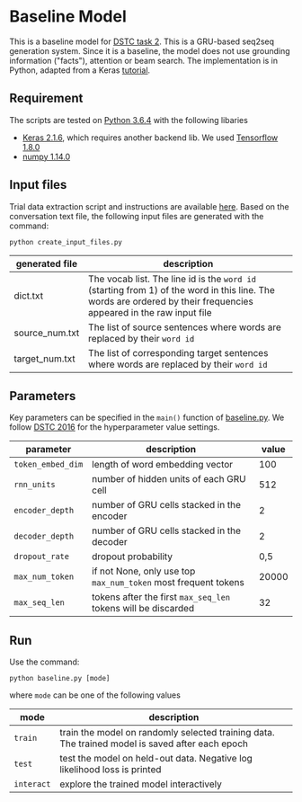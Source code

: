 # Baseline Model
This is a baseline model for [DSTC task 2](https://github.com/DSTC-MSR-NLP/DSTC7-End-to-End-Conversation-Modeling). This is a GRU-based seq2seq generation system. Since it is a baseline, the model does not use grounding information ("facts"), attention or beam search. The implementation is in Python, adapted from a Keras [tutorial](https://blog.keras.io/a-ten-minute-introduction-to-sequence-to-sequence-learning-in-keras.html). 

## Requirement
The scripts are tested on [Python 3.6.4](https://www.python.org/downloads/) with the following libaries
* [Keras 2.1.6](https://keras.io/), which requires another backend lib. We used [Tensorflow 1.8.0](https://www.tensorflow.org/)
* [numpy 1.14.0](http://www.numpy.org/)

## Input files
Trial data extraction script and instructions are available [here](https://github.com/DSTC-MSR-NLP/DSTC7-End-to-End-Conversation-Modeling/tree/master/data_extraction). Based on the conversation text file, the following input files are generated with the command:
```
python create_input_files.py
```
|generated file|description|
|---|---|
|dict.txt|The vocab list. The line id is the `word id` (starting from 1) of the word in this line. The words are ordered by their frequencies appeared in the raw input file|
|source_num.txt|The list of source sentences where words are replaced by their `word id`|
|target_num.txt|The list of corresponding target sentences where words are replaced by their `word id`|

## Parameters
Key parameters can be specified in the `main()` function of [baseline.py](baseline.py). We follow [DSTC 2016](https://github.com/dialogtekgeek/DSTC6-End-to-End-Conversation-Modeling/blob/master/ChatbotBaseline/egs/twitter/run.sh) for the hyperparameter value settings.

|parameter|description|value|
|---------|-------|-----|
|`token_embed_dim` | length of word embedding vector |100|
|`rnn_units`| number of hidden units of each GRU cell|512|
|`encoder_depth`| number of GRU cells stacked in the encoder|2|
|`decoder_depth`| number of GRU cells stacked in the decoder|2|
|`dropout_rate`| dropout probability|0,5|
|`max_num_token`| if not None, only use top `max_num_token` most frequent tokens|20000|
|`max_seq_len`| tokens after the first `max_seq_len` tokens will be discarded |32|


## Run
Use the command:
```
python baseline.py [mode]
```
where  `mode` can be one of the following values

|mode|description|
|---------|-------|
|`train` | train the model on randomly selected training data. The trained model is saved after each epoch |
|`test`| test the model on held-out data. Negative log likelihood loss is printed|
|`interact`| explore the trained model interactively|
